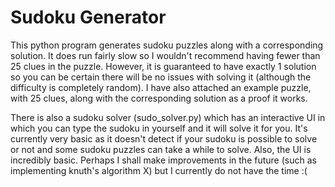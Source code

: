 # Sudoku Generator

This python program generates sudoku puzzles along with a corresponding solution. It does run fairly slow so I wouldn't recommend having fewer than 25 clues in the puzzle. However, it is guaranteed to have exactly 1 solution so you can be certain there will be no issues with solving it (although the difficulty is completely random). I have also attached an example puzzle, with 25 clues, along with the corresponding solution as a proof it works. 

There is also a sudoku solver (sudo_solver.py) which has an interactive UI in which you can type the sudoku in yourself and it will solve it for you. It's currently very basic as it doesn't detect if your sudoku is possible to solve or not and some sudoku puzzles can take a while to solve. Also, the UI is incredibly basic. Perhaps I shall make improvements in the future (such as implementing knuth's algorithm X) but I currently do not have the time :(
